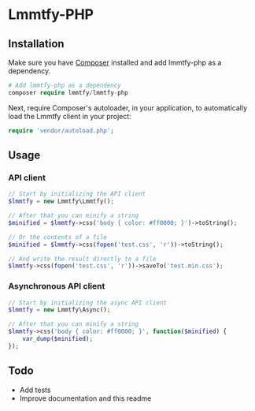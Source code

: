 Lmmtfy-PHP
==========

Installation
------------

Make sure you have [Composer](https://getcomposer.org/) installed and add lmmtfy-php as a dependency.

```PHP
# Add lmmtfy-php as a dependency
composer require lmmtfy/lmmtfy-php
```

Next, require Composer's autoloader, in your application, to automatically load the Lmmtfy client in your project:

```PHP
require 'vendor/autoload.php';
```

Usage
-----

### API client

```PHP
// Start by initializing the API client 
$lmmtfy = new Lmmtfy\Lmmtfy();

// After that you can minify a string
$minified = $lmmtfy->css('body { color: #ff0000; }')->toString();

// Or the contents of a file
$minified = $lmmtfy->css(fopen('test.css', 'r'))->toString();

// And write the result directly to a file
$lmmtfy->css(fopen('test.css', 'r'))->saveTo('test.min.css');
```

### Asynchronous API client

```PHP
// Start by initializing the async API client 
$lmmtfy = new Lmmtfy\Async();

// After that you can minify a string
$lmmtfy->css('body { color: #ff0000; }', function($minified) {
	var_dump($minified);
});
```

Todo
----
 * Add tests
 * Improve documentation and this readme
